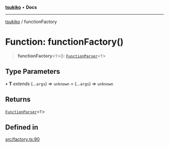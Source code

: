 [**tsukiko**](../README.md) • **Docs**

***

[tsukiko](../README.md) / functionFactory

# Function: functionFactory()

> **functionFactory**\<`T`\>(): [`FunctionParser`](../classes/FunctionParser.md)\<`T`\>

## Type Parameters

• **T** *extends* (...`args`) => `unknown` = (...`args`) => `unknown`

## Returns

[`FunctionParser`](../classes/FunctionParser.md)\<`T`\>

## Defined in

[src/factory.ts:90](https://github.com/BIYUEHU/tsukiko/blob/aa7a414bb89555b3910dd9d229f505891bded4ee/src/factory.ts#L90)
